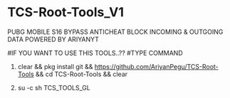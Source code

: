 # TCS-Root-Tools_V1

PUBG MOBILE S16 BYPASS ANTICHEAT
BLOCK INCOMING & OUTGOING DATA
POWERED BY ARIYANYT



#IF YOU WANT TO USE THIS TOOLS..??
#TYPE COMMAND



1.  clear && pkg install git && https://github.com/AriyanPegu/TCS-Root-Tools && cd TCS-Root-Tools && clear

2.  su -c sh TCS_TOOLS_GL
